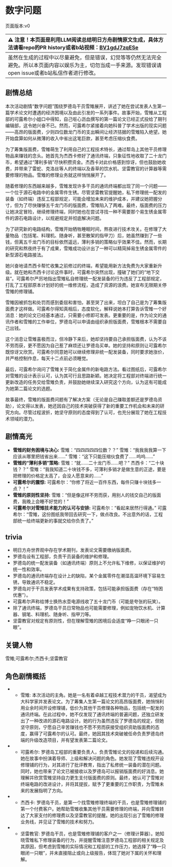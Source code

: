 # 数字问题
页面版本:v0
 

| :warning: 注意！本页面是利用LLM阅读总结明日方舟剧情原文生成，具体方法请看repo的PR history或者b站视频：[BV1gdJ7zqESe](https://www.bilibili.com/video/BV1gdJ7zqESe/)         |
|:----------------------------|
| 虽然在生成的过程中以尽量避免，但是错误，幻觉等等仍然无法完全避免。所以本页面内容以娱乐为主，切勿当成一手来源。发现错误请open issue或者b站私信作者进行修改。|



## 剧情总结
本次活动剧情“数字问题”围绕罗德岛干员雪雉展开，讲述了她在尝试发表人生第一篇学术论文时遭遇的经济困境以及由此引发的一系列事件。故事开始，雪雉从工程部的可露希尔小姐口中得知，自己呕心沥血撰写的第一篇论文已经正式投给了期刊编辑部，这令她兴奋不已。然而，可露希尔紧接着向她科普了学术出版的现实问题——高昂的版面费，少则四位数龙门币的支出瞬间让经济拮据的雪雉陷入绝望。她开始盘算如何从微薄的收入中省出这笔巨款，甚至考虑压缩伙食费。

为了筹集版面费，雪雉萌生了利用自己的工程技术特长，通过帮岛上其他干员修理物品来赚钱的念头。她首先为杰西卡修好了通讯终端，只象征性地收取了二十龙门币，希望通过“薄利多销”尽快积攒资金。杰西卡对此价格感到惊讶，但也鼓励她收费，并带来了雷蛇、克洛丝等人的终端以及香草的饮水机、坚雷教官的计算器等需要修理的物品。雪雉的修理业务就这样悄悄展开了。

随着修理的东西越来越多，雪雉发现许多干员的通讯终端都出现了同一个问题——一个位于源石电路中的金属零件生锈。尽管坚雷教官提醒她，私下修理统一配发的装备（如终端）违反工程部规定，可能会增加未来的维护成本，并建议她把握分寸，但为了尽快赚够五千龙门币的版面费，雪雉陷入了两难。最终，版面费的压力让她决定冒险，继续修理终端，同时她也在尝试寻找一种不需要那个易生锈金属零件的源石电路设计，以规避规定并彻底解决问题。

为了研究新的电路结构，雪雉开始牺牲睡眠时间，熬夜进行技术攻关。在修理了大量物品（包括笔、料理机、随身听，甚至散架的指甲刀）后，她虽然赚到了一些钱，但离五千龙门币的目标依然遥远，薄利多销的策略似乎效果不佳。然而，长期的研究和熬夜终于有了成果，雪雉成功设计出了一种可以精简掉易生锈金属零件的新型源石电路接法。

她兴奋地请杰西卡帮忙收集之前修过的终端，希望能用新方法免费为大家重新升级。就在她和杰西卡讨论这件事时，可露希尔突然出现，撞破了她们的“地下交易”。可露希尔严厉地指出雪雉私自修理统一配发装备的行为违反了工程部规定，打乱了工程部原本计划好的统一维修流程，造成了资源的浪费。她宣布无限期关停雪雉的修理铺。

雪雉因被抓包和处罚而感到委屈和害怕，甚至哭了出来，坦白了自己是为了筹集版面费才这样做。可露希尔得知真相后，态度软化，解释说她本打算告诉雪雉一个好消息：她的论文已经基本通过，只需要小修即可发表。更重要的是，作为论文的通讯作者和雪雉的工作单位，罗德岛可以申请由组织承担版面费，雪雉根本不需要自己出钱。

这个消息让雪雉喜极而泣，但冷静下来后，她却坚持要自己承担版面费，认为不该不劳而获，更不愿因为自己惹了麻烦还让罗德岛买单。她的坚持和原则让可露希尔既惊讶又欣赏。可露希尔同意她可以继续修理非统一配发装备，同时要求她涨价，并严格控制作息，每天十二点前必须睡觉。

最后，可露希尔询问了雪雉关于简化金属件的新电路方法。看过图纸后，可露希尔对雪雉的设计表示认可，认为其可行且思路新颖。她决定将工程部对终端进行统一更新改造的任务交给雪雉负责，并鼓励她继续深入研究这个方向，认为这有可能成为她第二篇论文的选题。

故事最终，雪雉的版面费问题有了解决方案（无论是自己赚取差额还是罗德岛资助），论文得以发表，她还因自己的技术突破获得了新的重要工作机会和未来的研究方向。尽管过程波折，她坚守原则的态度得到了认可，也充分展现了她在工程技术领域的潜力。
## 剧情高光
*   **雪雉的财务困境与决心:**
    雪雉：“四四四四四位数？？”
    雪雉：“我我我我算一下应该从哪里把钱省出来......”
    雪雉：“这下只能压缩伙食费了......呜呜......”
*   **雪雉的“薄利多销”策略:**
    雪雉：“就......二十龙门币......吧？”
    杰西卡：“二十块钱？？”
    雪雉：“我我知道二十块钱不多，可薄利多销才是做生意的正途，要是把修理的价格定太高了，会没人愿意来的......”
*   **可露希尔的震惊:**
    可露希尔：“你修了将近一百件东西，每件只赚十块钱多一点？！”
*   **雪雉的原则性坚持:**
    雪雉：“但是像这样不劳而获，用别人的钱交自己的版面费，我晚上会睡不好觉的！”
*   **可露希尔对雪雉技术能力的认可与安排:**
    可露希尔：“看起来居然行得通。”
    可露希尔：“雪雉，这份图纸我带回去研究一下，做点改良。不出意外的话，工程部统一给终端更新的事就交给你负责了。”
## trivia
*   明日方舟世界观中存在学术期刊，发表论文需要缴纳版面费。
*   罗德岛设有工程部，负责干员装备的维护和修理。
*   罗德岛的统一配发装备（如通讯终端）原则上不允许私下维修，以保证维护的统一性和效率。
*   罗德岛的通讯终端存在设计上的缺陷，某个金属零件在潮湿高温环境下容易生锈，导致通讯不稳定。
*   罗德岛对于干员发表学术成果有支持政策，包括可能承担版面费（存在“特困优惠”）。
*   可露希尔声称给博士换热水壶电源线收了五十龙门币（可能是夸张的玩笑）。
*   除了通讯终端，罗德岛干员日常物品也可能需要修理，例如宠物饮水机、计算器、钢笔、料理机、随身听、指甲刀等。
*   坚雷教官对规定有原则性，但在理解雪雉的困境后会适度“睁一只眼闭一只眼”。
## 关键人物
雪雉;可露希尔;杰西卡;坚雷教官
## 角色剧情概括
-   *   雪雉: 本次活动的主角。她是一名有着卓越工程技术潜力的干员，渴望成为大科学家并发表论文。为了筹集人生第一篇论文的高昂版面费，她悄悄利用业余时间开设修理铺，低价为其他干员修理各种物品，包括统一配发的通讯终端。在此过程中，她不仅发现了通讯终端的普遍问题，还独立研发出了一种改进的源石电路设计。她的行为虽然违反了罗德岛的规定，但她坚守原则，宁愿自己辛苦赚钱也不愿不劳而获接受组织资助版面费的态度，赢得了可露希尔的认可。最终，她因其技术突破被任命负责罗德岛终端的升级改造项目，并有望发表第二篇论文。
-   *   可露希尔: 罗德岛工程部的重要负责人，负责雪雉论文的投递和后续沟通。她在故事中扮演着导师、上级和解决问题的角色。她发现了雪雉违规开设修理铺的行为，对其进行了批评教育，指出了私修统一装备的潜在问题。同时，她也带来了论文已被接收以及罗德岛可以报销版面费的好消息。她理解并欣赏雪雉坚持自力更生支付版面费的原则。最终，她认可了雪雉对终端电路的改进设计，并将其提拔，赋予了更重要的工作职责，为雪雉未来的发展指明了方向。
-   *   杰西卡: 罗德岛干员，是第一个找雪雉修理终端的干员，也是雪雉修理铺的第一个付费客户。她帮助雪雉收集其他干员需要修理的终端，并向雪雉转达了大家支付的修理费以及坚雷教官的提醒。她的出现引出了雪雉的修理业务线，并见证了雪雉的技术和努力。
-   *   坚雷教官: 罗德岛干员，也是雪雉修理铺的客户之一（修理计算器）。她知晓雪雉私下修理装备的行为，并提醒雪雉注意罗德岛工程部的相关规定及其原因，但考虑到雪雉的实际情况和工程部的工作压力，她选择了“睁一只眼闭一只眼”，并未直接阻止或向上级报告，体现了她对下属的关怀和理解。
